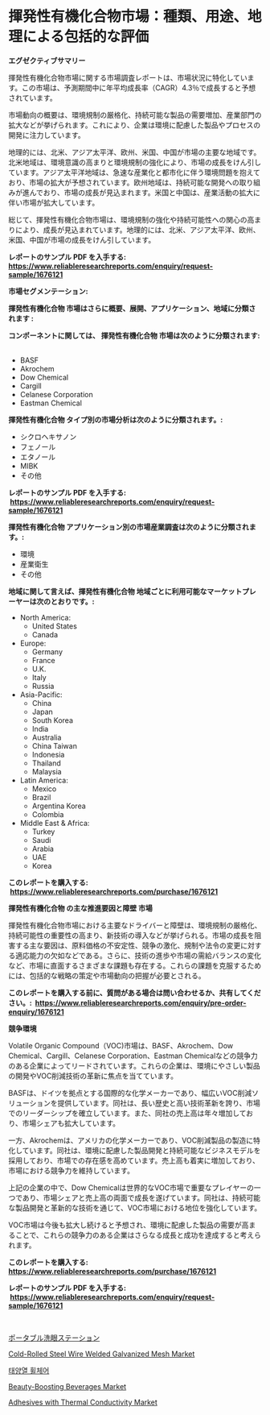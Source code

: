 <p><h1>揮発性有機化合物市場：種類、用途、地理による包括的な評価</h1></p><p><strong>エグゼクティブサマリー</strong></p>
<p><p>揮発性有機化合物市場に関する市場調査レポートは、市場状況に特化しています。この市場は、予測期間中に年平均成長率（CAGR）4.3％で成長すると予想されています。</p><p>市場動向の概要は、環境規制の厳格化、持続可能な製品の需要増加、産業部門の拡大などが挙げられます。これにより、企業は環境に配慮した製品やプロセスの開発に注力しています。</p><p>地理的には、北米、アジア太平洋、欧州、米国、中国が市場の主要な地域です。北米地域は、環境意識の高まりと環境規制の強化により、市場の成長をけん引しています。アジア太平洋地域は、急速な産業化と都市化に伴う環境問題を抱えており、市場の拡大が予想されています。欧州地域は、持続可能な開発への取り組みが進んでおり、市場の成長が見込まれます。米国と中国は、産業活動の拡大に伴い市場が拡大しています。</p><p>総じて、揮発性有機化合物市場は、環境規制の強化や持続可能性への関心の高まりにより、成長が見込まれています。地理的には、北米、アジア太平洋、欧州、米国、中国が市場の成長をけん引しています。</p></p>
<p><strong>レポートのサンプル PDF を入手する: <a href="https://www.reliableresearchreports.com/enquiry/request-sample/1676121">https://www.reliableresearchreports.com/enquiry/request-sample/1676121</a></strong></p>
<p><strong>市場セグメンテーション:</strong></p>
<p><strong> 揮発性有機化合物 市場はさらに概要、展開、アプリケーション、地域に分類されます :</strong></p>
<p><strong>コンポーネントに関しては、 揮発性有機化合物 市場は次のように分類されます: &nbsp;</strong></p>
<p><ul><li>BASF</li><li>Akrochem</li><li>Dow Chemical</li><li>Cargill</li><li>Celanese Corporation</li><li>Eastman Chemical</li></ul></p>
<p><strong> 揮発性有機化合物 タイプ別の市場分析は次のように分類されます。:</strong></p>
<p><ul><li>シクロヘキサノン</li><li>フェノール</li><li>エタノール</li><li>MIBK</li><li>その他</li></ul></p>
<p><strong>レポートのサンプル PDF を入手する: &nbsp;<a href="https://www.reliableresearchreports.com/enquiry/request-sample/1676121">https://www.reliableresearchreports.com/enquiry/request-sample/1676121</a></strong></p>
<p><strong> 揮発性有機化合物 アプリケーション別の市場産業調査は次のように分類されます。:</strong></p>
<p><ul><li>環境</li><li>産業衛生</li><li>その他</li></ul></p>
<p><strong>地域に関して言えば、揮発性有機化合物 地域ごとに利用可能なマーケットプレーヤーは次のとおりです。:</strong></p>
<p><ul>
    <li>
        North America:
        <ul>
            <li>United States</li>
            <li>Canada</li>
        </ul>
    </li>
    <li>
        Europe:
        <ul>
            <li>Germany</li>
            <li>France</li>
            <li>U.K.</li>
            <li>Italy</li>
            <li>Russia</li>
        </ul>
    </li>
    <li>
        Asia-Pacific:
        <ul>
            <li>China</li>
            <li>Japan</li>
            <li>South Korea</li>
            <li>India</li>
            <li>Australia</li>
            <li>China Taiwan</li>
            <li>Indonesia</li>
            <li>Thailand</li>
            <li>Malaysia</li>
        </ul>
    </li>
    <li>
        Latin America:
        <ul>
            <li>Mexico</li>
            <li>Brazil</li>
            <li>Argentina Korea</li>
            <li>Colombia</li>
        </ul>
    </li>
    <li>
        Middle East & Africa:
        <ul>
            <li>Turkey</li>
            <li>Saudi</li>
            <li>Arabia</li>
            <li>UAE</li>
            <li>Korea</li>
        </ul>
    </li>
    </ul></p>
<p><strong>このレポートを購入する: &nbsp;<a href="https://www.reliableresearchreports.com/purchase/1676121">https://www.reliableresearchreports.com/purchase/1676121</a></strong></p>
<p><strong>揮発性有機化合物 の主な推進要因と障壁 市場</strong></p>
<p><p>揮発性有機化合物市場における主要なドライバーと障壁は、環境規制の厳格化、持続可能性の重要性の高まり、新技術の導入などが挙げられる。市場の成長を阻害する主な要因は、原料価格の不安定性、競争の激化、規制や法令の変更に対する適応能力の欠如などである。さらに、技術の進歩や市場の需給バランスの変化など、市場に直面するさまざまな課題も存在する。これらの課題を克服するためには、包括的な戦略の策定や市場動向の把握が必要とされる。</p></p>
<p><strong>このレポートを購入する前に、質問がある場合は問い合わせるか、共有してください。:&nbsp; <a href="https://www.reliableresearchreports.com/enquiry/pre-order-enquiry/1676121">https://www.reliableresearchreports.com/enquiry/pre-order-enquiry/1676121</a></strong></p>
<p><strong>競争環境</strong></p>
<p><p>Volatile Organic Compound（VOC)市場は、BASF、Akrochem、Dow Chemical、Cargill、Celanese Corporation、Eastman Chemicalなどの競争力のある企業によってリードされています。これらの企業は、環境にやさしい製品の開発やVOC削減技術の革新に焦点を当てています。</p><p>BASFは、ドイツを拠点とする国際的な化学メーカーであり、幅広いVOC削減ソリューションを提供しています。同社は、長い歴史と高い技術革新を誇り、市場でのリーダーシップを確立しています。また、同社の売上高は年々増加しており、市場シェアも拡大しています。</p><p>一方、Akrochemは、アメリカの化学メーカーであり、VOC削減製品の製造に特化しています。同社は、環境に配慮した製品開発と持続可能なビジネスモデルを採用しており、市場での存在感を高めています。売上高も着実に増加しており、市場における競争力を維持しています。</p><p>上記の企業の中で、Dow Chemicalは世界的なVOC市場で重要なプレイヤーの一つであり、市場シェアと売上高の両面で成長を遂げています。同社は、持続可能な製品開発と革新的な技術を通じて、VOC市場における地位を強化しています。</p><p>VOC市場は今後も拡大し続けると予想され、環境に配慮した製品の需要が高まることで、これらの競争力のある企業はさらなる成長と成功を達成すると考えられます。</p></p>
<p><strong>このレポートを購入する: &nbsp; <a href="https://www.reliableresearchreports.com/purchase/1676121">https://www.reliableresearchreports.com/purchase/1676121</a></strong></p>
<p><strong>レポートのサンプル PDF を入手する: &nbsp;<a href="https://www.reliableresearchreports.com/enquiry/request-sample/1676121">https://www.reliableresearchreports.com/enquiry/request-sample/1676121</a></strong><strong></strong></p>
<p>&nbsp;</p>
<p><p><a href="https://medium.com/@estasprer20231/%E3%83%9D%E3%83%BC%E3%82%BF%E3%83%96%E3%83%AB%E3%82%A2%E3%82%A4%E3%82%A6%E3%82%A9%E3%83%83%E3%82%B7%E3%83%A5%E3%82%B9%E3%83%86%E3%83%BC%E3%82%B7%E3%83%A7%E3%83%B3%E5%B8%82%E5%A0%B4%E6%8C%87%E6%A8%99%E3%81%AE%E3%83%87%E3%82%B3%E3%83%BC%E3%83%89-%E5%B8%82%E5%A0%B4%E3%82%B7%E3%82%A7%E3%82%A2-%E3%83%88%E3%83%AC%E3%83%B3%E3%83%89-%E6%88%90%E9%95%B7%E3%83%91%E3%82%BF%E3%83%BC%E3%83%B3-86559de37242">ポータブル洗眼ステーション</a></p><p><a href="https://github.com/mauripalmi/Market-Research-Report-List-2/blob/main/cold-rolled-steel-wire-welded-galvanized-mesh-market.md">Cold-Rolled Steel Wire Welded Galvanized Mesh Market</a></p><p><a href="https://medium.com/@boydsmitham726/%ED%83%9C%EC%96%91%EA%B4%91-%EC%A0%84%EB%8F%99-%ED%9C%A0%EC%B2%B4%EC%96%B4-%EC%8B%9C%EC%9E%A5-%EC%9D%B8%EC%82%AC%EC%9D%B4%ED%8A%B8-%EC%8B%9C%EC%9E%A5-%EB%8F%99%ED%96%A5-%EC%84%B1%EC%9E%A5-2024%EB%85%84%EB%B6%80%ED%84%B0-2031%EB%85%84%EA%B9%8C%EC%A7%80%EC%9D%98-%EC%98%88%EC%B8%A1-cf7a4255e7dc">태양열 휠체어</a></p><p><a href="https://view.publitas.com/reportprime-1/beauty-boosting-beverages-market-research-report-provides-thorough-industry-overview-which-offers-an-in-depth-analysis-of-product-trends-and-new-market-divisions/">Beauty-Boosting Beverages Market</a></p><p><a href="https://issuu.com/reportprime-2/docs/adhesives-with-thermal-conductivity-market-size-20">Adhesives with Thermal Conductivity Market</a></p></p>